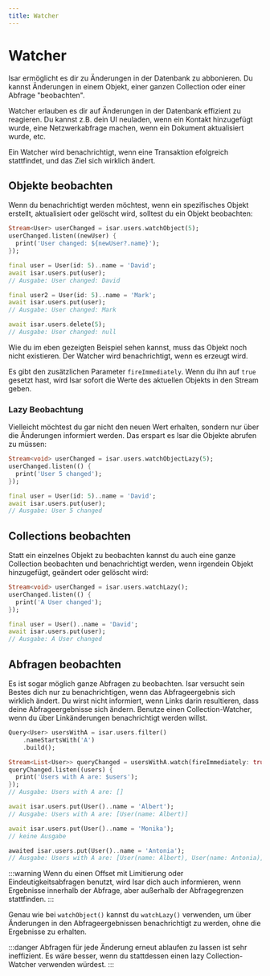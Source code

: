 ```yaml
---
title: Watcher
---
```


# Watcher

Isar ermöglicht es dir zu Änderungen in der Datenbank zu abbonieren. Du kannst Änderungen in einem Objekt, einer ganzen Collection oder einer Abfrage "beobachten".

Watcher erlauben es dir auf Änderungen in der Datenbank effizient zu reagieren. Du kannst z.B. dein UI neuladen, wenn ein Kontakt hinzugefügt wurde, eine Netzwerkabfrage machen, wenn ein Dokument aktualisiert wurde, etc.

Ein Watcher wird benachrichtigt, wenn eine Transaktion efolgreich stattfindet, und das Ziel sich wirklich ändert.

## Objekte beobachten

Wenn du benachrichtigt werden möchtest, wenn ein spezifisches Objekt erstellt, aktualisiert oder gelöscht wird, solltest du ein Objekt beobachten:

```dart
Stream<User> userChanged = isar.users.watchObject(5);
userChanged.listen((newUser) {
  print('User changed: ${newUser?.name}');
});

final user = User(id: 5)..name = 'David';
await isar.users.put(user);
// Ausgabe: User changed: David

final user2 = User(id: 5)..name = 'Mark';
await isar.users.put(user);
// Ausgabe: User changed: Mark

await isar.users.delete(5);
// Ausgabe: User changed: null
```

Wie du im eben gezeigten Beispiel sehen kannst, muss das Objekt noch nicht existieren. Der Watcher wird benachrichtigt, wenn es erzeugt wird.

Es gibt den zusätzlichen Parameter `fireImmediately`. Wenn du ihn auf `true` gesetzt hast, wird Isar sofort die Werte des aktuellen Objekts in den Stream geben.

### Lazy Beobachtung

Vielleicht möchtest du gar nicht den neuen Wert erhalten, sondern nur über die Änderungen informiert werden. Das erspart es Isar die Objekte abrufen zu müssen:

```dart
Stream<void> userChanged = isar.users.watchObjectLazy(5);
userChanged.listen(() {
  print('User 5 changed');
});

final user = User(id: 5)..name = 'David';
await isar.users.put(user);
// Ausgabe: User 5 changed
```

## Collections beobachten

Statt ein einzelnes Objekt zu beobachten kannst du auch eine ganze Collection beobachten und benachrichtigt werden, wenn irgendein Objekt hinzugefügt, geändert oder gelöscht wird:

```dart
Stream<void> userChanged = isar.users.watchLazy();
userChanged.listen(() {
  print('A User changed');
});

final user = User()..name = 'David';
await isar.users.put(user);
// Ausgabe: A User changed
```

## Abfragen beobachten

Es ist sogar möglich ganze Abfragen zu beobachten. Isar versucht sein Bestes dich nur zu benachrichtigen, wenn das Abfrageergebnis sich wirklich ändert. Du wirst nicht informiert, wenn Links darin resultieren, dass deine Abfrageergebnisse sich ändern. Benutze einen Collection-Watcher, wenn du über Linkänderungen benachrichtigt werden willst.

```dart
Query<User> usersWithA = isar.users.filter()
    .nameStartsWith('A')
    .build();

Stream<List<User>> queryChanged = usersWithA.watch(fireImmediately: true);
queryChanged.listen((users) {
  print('Users with A are: $users');
});
// Ausgabe: Users with A are: []

await isar.users.put(User()..name = 'Albert');
// Ausgabe: Users with A are: [User(name: Albert)]

await isar.users.put(User()..name = 'Monika');
// keine Ausgabe

awaited isar.users.put(User()..name = 'Antonia');
// Ausgabe: Users with A are: [User(name: Albert), User(name: Antonia)]
```

:::warning
Wenn du einen Offset mit Limitierung oder Eindeutigkeitsabfragen benutzt, wird Isar dich auch informieren, wenn Ergebnisse innerhalb der Abfrage, aber außerhalb der Abfragegrenzen stattfinden.
:::

Genau wie bei `watchObject()` kannst du `watchLazy()` verwenden, um über Änderungen in den Abfrageergebnissen benachrichtigt zu werden, ohne die Ergebnisse zu erhalten.

:::danger
Abfragen für jede Änderung erneut ablaufen zu lassen ist sehr ineffizient. Es wäre besser, wenn du stattdessen einen lazy Collection-Watcher verwenden würdest.
:::
